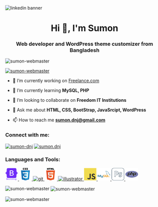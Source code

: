 <img src="https://media.licdn.com/dms/image/v2/D5616AQGpGHQRaeVcew/profile-displaybackgroundimage-shrink_350_1400/B56ZU9GH4ZHsAY-/0/1740486772342?e=1746057600&v=beta&t=e-Ynqc5_KPjWSbCvaDDE7IBabNoxtdqLcFSif6RfXHs" alt="linkedin banner">
<h1 align="center">Hi 👋, I'm Sumon</h1>
<h3 align="center">Web developer and WordPress theme customizer from Bangladesh</h3>

<p align="left"> <img src="https://komarev.com/ghpvc/?username=sumon-webmaster&label=Profile%20views&color=0e75b6&style=flat" alt="sumon-webmaster" /> </p>

<p align="left"> <a href="https://github.com/ryo-ma/github-profile-trophy"><img src="https://github-profile-trophy.vercel.app/?username=sumon-webmaster" alt="sumon-webmaster" /></a> </p>

- 🔭 I’m currently working on [Freelance.com](https://www.freelancer.com/u/Sumondnj1)

- 🌱 I’m currently learning **MySQL, PHP**

- 👯 I’m looking to collaborate on **Freedom IT Institutions**

- 💬 Ask me about **HTML, CSS, BootStrap, JavaSrcipt, WordPress**

- 📫 How to reach me **sumon.dnj@gmail.com**

<h3 align="left">Connect with me:</h3>
<p align="left">
<a href="https://linkedin.com/in/sumon-dnj" target="blank"><img align="center" src="https://raw.githubusercontent.com/rahuldkjain/github-profile-readme-generator/master/src/images/icons/Social/linked-in-alt.svg" alt="sumon-dnj" height="30" width="40" /></a>
<a href="https://fb.com/sumon.dnj" target="blank"><img align="center" src="https://raw.githubusercontent.com/rahuldkjain/github-profile-readme-generator/master/src/images/icons/Social/facebook.svg" alt="sumon.dnj" height="30" width="40" /></a>
</p>

<h3 align="left">Languages and Tools:</h3>
<p align="left"> <a href="https://getbootstrap.com" target="_blank" rel="noreferrer"> <img src="https://raw.githubusercontent.com/devicons/devicon/master/icons/bootstrap/bootstrap-plain-wordmark.svg" alt="bootstrap" width="40" height="40"/> </a> <a href="https://www.w3schools.com/css/" target="_blank" rel="noreferrer"> <img src="https://raw.githubusercontent.com/devicons/devicon/master/icons/css3/css3-original-wordmark.svg" alt="css3" width="40" height="40"/> </a> <a href="https://git-scm.com/" target="_blank" rel="noreferrer"> <img src="https://www.vectorlogo.zone/logos/git-scm/git-scm-icon.svg" alt="git" width="40" height="40"/> </a> <a href="https://www.w3.org/html/" target="_blank" rel="noreferrer"> <img src="https://raw.githubusercontent.com/devicons/devicon/master/icons/html5/html5-original-wordmark.svg" alt="html5" width="40" height="40"/> </a> <a href="https://www.adobe.com/in/products/illustrator.html" target="_blank" rel="noreferrer"> <img src="https://www.vectorlogo.zone/logos/adobe_illustrator/adobe_illustrator-icon.svg" alt="illustrator" width="40" height="40"/> </a> <a href="https://developer.mozilla.org/en-US/docs/Web/JavaScript" target="_blank" rel="noreferrer"> <img src="https://raw.githubusercontent.com/devicons/devicon/master/icons/javascript/javascript-original.svg" alt="javascript" width="40" height="40"/> </a> <a href="https://www.mysql.com/" target="_blank" rel="noreferrer"> <img src="https://raw.githubusercontent.com/devicons/devicon/master/icons/mysql/mysql-original-wordmark.svg" alt="mysql" width="40" height="40"/> </a> <a href="https://www.photoshop.com/en" target="_blank" rel="noreferrer"> <img src="https://raw.githubusercontent.com/devicons/devicon/master/icons/photoshop/photoshop-line.svg" alt="photoshop" width="40" height="40"/> </a> <a href="https://www.php.net" target="_blank" rel="noreferrer"> <img src="https://raw.githubusercontent.com/devicons/devicon/master/icons/php/php-original.svg" alt="php" width="40" height="40"/> </a> </p>

<p><img align="left" src="https://github-readme-stats.vercel.app/api/top-langs?username=sumon-webmaster&show_icons=true&locale=en&layout=compact" alt="sumon-webmaster" /></p>

<p>&nbsp;<img align="center" src="https://github-readme-stats.vercel.app/api?username=sumon-webmaster&show_icons=true&locale=en" alt="sumon-webmaster" /></p>

<p><img align="center" src="https://github-readme-streak-stats.herokuapp.com/?user=sumon-webmaster&" alt="sumon-webmaster" /></p>
